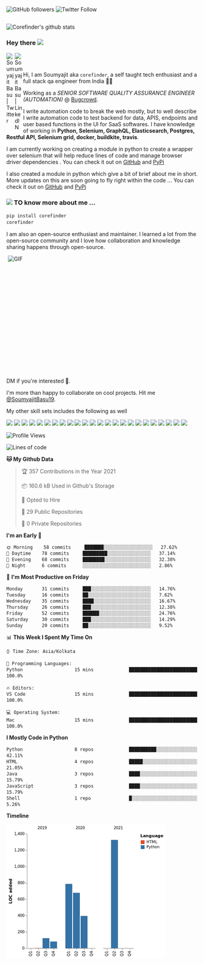 ![GitHub followers](https://img.shields.io/github/followers/Corefinder89?style=social) ![Twitter Follow](https://img.shields.io/twitter/follow/SoumyajitBasu19?style=social) 

## 
![Corefinder's github stats](https://github-readme-stats.vercel.app/api?username=Corefinder89&show_icons=true&theme=dark)

### Hey there <img src="https://media.giphy.com/media/hvRJCLFzcasrR4ia7z/giphy.gif" width="25px">
<a href="https://twitter.com/SoumyajitBasu19">
  <img align="left" alt="Soumyajit Basu | Twitter" width="22px" src="https://raw.githubusercontent.com/peterthehan/peterthehan/master/assets/twitter.svg" />
</a>
&nbsp;&nbsp;
&nbsp;&nbsp;
<a href="https://www.linkedin.com/in/soumyajit-basu-5a783886/">
  <img align="left" alt="Soumyajit Basu | LinkedIN" width="22px" src="https://raw.githubusercontent.com/peterthehan/peterthehan/master/assets/linkedin.svg" />
</a>
<br />
<br />

Hi, I am Soumyajit aka `corefinder`, a self taught tech enthusiast and a full stack qa engineer from India 👦🏻  

Working as a <em>SENIOR SOFTWARE QUALITY ASSURANCE ENGINEER (AUTOMATION)</em> @ [Bugcrowd](https://bugcrowd.com/).

I write automation code to break the web mostly, but to well describe I write automation code to test backend for data, APIS, endpoints and user based functions in the UI for SaaS softwares. I have knowledge of working in __Python, Selenium, GraphQL, Elasticsearch, Postgres, Restful API, Selenium grid, docker, buildkite, travis__.

I am currently working on creating a module in python to create a wrapper over selenium that will help reduce lines of code and manage browser driver dependencies . You can check it out on [GitHub](https://github.com/flu-x/flexibox) and [PyPi](https://pypi.org/project/flexibox/)

I also created a module in python which give a bit of brief about me in short. More updates on this are soon going to fly right within the code ...
You can check it out on [GitHub](https://github.com/Corefinder89/corefinder) and [PyPi](https://pypi.org/project/corefinder/)

### <img src="https://media.giphy.com/media/VgCDAzcKvsR6OM0uWg/giphy.gif" width="50"> TO know more about me ...
```python
pip install corefinder
corefinder
```


I am also an open-source enthusiast and maintainer. I learned a lot from the open-source community and I love how collaboration and knowledge sharing happens through open-source.


  <img align="right" alt="GIF" src="https://github.com/abhisheknaiidu/abhisheknaiidu/blob/master/code.gif?raw=true" width="500" height="320" />

DM if you're interested 📣.

I'm more than happy to collaborate on cool projects. Hit me [@SoumyajitBasu19](https://twitter.com/SoumyajitBasu19).

My other skill sets includes the following as well

![](https://img.shields.io/badge/Code-Python-informational?style=flat&logo=Python&logoColor=white&color=1C7396) 
![](https://img.shields.io/badge/Code-Docker-informational?style=flat&logo=Docker&logoColor=white&color=1C7396) 
![](https://img.shields.io/badge/code-travis-informational?style=flat&logo=travis&logoColor=white&color=1C7396) 
![](https://img.shields.io/badge/IDE-VisualStudio-informational?style=flat&logo=visual-studio-code&logoColor=white&color=1C7396) 
![](https://img.shields.io/badge/IDE-Pycharm-informational?style=flat&logo=pycharm&logoColor=white&color=1C7396) 
![](https://img.shields.io/badge/Os-Linux-informational?style=flat&logo=Linux&logoColor=white&color=FBC624) 
![](https://img.shields.io/badge/Os-MacOS-informational?style=flat&logo=Apple&logoColor=white&color=FBC624) 
![](https://img.shields.io/badge/Database-Postgres-informational?style=flat&logo=PostgreSql&logoColor=white&color=336791) 
![](https://img.shields.io/badge/Database-Mysql-informational?style=flat&logo=MySql&logoColor=white&color=336791) 
![](https://img.shields.io/badge/Test-Graphql-informational?style=flat&logo=Graphql&logoColor=white&color=336791) 
![](https://img.shields.io/badge/Test-Elasticsearch-informational?style=flat&logo=Elasticsearch&logoColor=white&color=336791) 
![](https://img.shields.io/badge/Test-Data-informational?style=flat) 
![](https://img.shields.io/badge/Test-JSON-informational?style=flat&logo=json&logoColor=white&color=1C7396) 
![](https://img.shields.io/badge/Test-RestAPI-informational?style=flat) 
![](https://img.shields.io/badge/Documentation-Confluence-informational?style=flat&logo=confluence&logoColor=white&color=1C7396) 
![](https://img.shields.io/badge/Idea-JIRA-informational?style=flat&logo=jira&logoColor=white&color=1C7396) 
![](https://img.shields.io/badge/Knowledge-Git-informational?style=flat&logo=git&logoColor=white&color=1C7396) 
![](https://img.shields.io/badge/Knowledge-GitHub-informational?style=flat&logo=github&logoColor=white&color=1C7396) 
![](https://img.shields.io/badge/Knowledge-Bitbucket-informational?style=flat&logo=bitbucket&logoColor=white&color=1C7396) 
![](https://img.shields.io/badge/Code-Pytest-informational?style=flat) 
![](https://img.shields.io/badge/Code-Selenium-informational?style=flat) 
![](https://img.shields.io/badge/Code-BDD-informational?style=flat) 
![](https://img.shields.io/badge/Code-CI-informational?style=flat) 
![](https://img.shields.io/badge/Build-Pipeline-informational?style=flat)

<!--START_SECTION:waka-->
![Profile Views](http://img.shields.io/badge/Profile%20Views-40-blue)

![Lines of code](https://img.shields.io/badge/From%20Hello%20World%20I%27ve%20Written-3392%20lines%20of%20code-blue)

**🐱 My Github Data** 

> 🏆 357 Contributions in the Year 2021
 > 
> 📦 160.6 kB Used in Github's Storage 
 > 
> 💼 Opted to Hire
 > 
> 📜 29 Public Repositories 
 > 
> 🔑 0 Private Repositories  
 > 
**I'm an Early 🐤** 

```text
🌞 Morning    58 commits     ███████░░░░░░░░░░░░░░░░░░   27.62% 
🌆 Daytime    78 commits     █████████░░░░░░░░░░░░░░░░   37.14% 
🌃 Evening    68 commits     ████████░░░░░░░░░░░░░░░░░   32.38% 
🌙 Night      6 commits      ░░░░░░░░░░░░░░░░░░░░░░░░░   2.86%

```
📅 **I'm Most Productive on Friday** 

```text
Monday       31 commits     ███░░░░░░░░░░░░░░░░░░░░░░   14.76% 
Tuesday      16 commits     ██░░░░░░░░░░░░░░░░░░░░░░░   7.62% 
Wednesday    35 commits     ████░░░░░░░░░░░░░░░░░░░░░   16.67% 
Thursday     26 commits     ███░░░░░░░░░░░░░░░░░░░░░░   12.38% 
Friday       52 commits     ██████░░░░░░░░░░░░░░░░░░░   24.76% 
Saturday     30 commits     ███░░░░░░░░░░░░░░░░░░░░░░   14.29% 
Sunday       20 commits     ██░░░░░░░░░░░░░░░░░░░░░░░   9.52%

```


📊 **This Week I Spent My Time On** 

```text
⌚︎ Time Zone: Asia/Kolkata

💬 Programming Languages: 
Python                   15 mins             █████████████████████████   100.0%

🔥 Editors: 
VS Code                  15 mins             █████████████████████████   100.0%

💻 Operating System: 
Mac                      15 mins             █████████████████████████   100.0%

```

**I Mostly Code in Python** 

```text
Python                   8 repos             ██████████░░░░░░░░░░░░░░░   42.11% 
HTML                     4 repos             █████░░░░░░░░░░░░░░░░░░░░   21.05% 
Java                     3 repos             ████░░░░░░░░░░░░░░░░░░░░░   15.79% 
JavaScript               3 repos             ████░░░░░░░░░░░░░░░░░░░░░   15.79% 
Shell                    1 repo              █░░░░░░░░░░░░░░░░░░░░░░░░   5.26%

```


**Timeline**

![Chart not found](https://raw.githubusercontent.com/Corefinder89/Corefinder89/master/charts/bar_graph.png) 


<!--END_SECTION:waka-->
